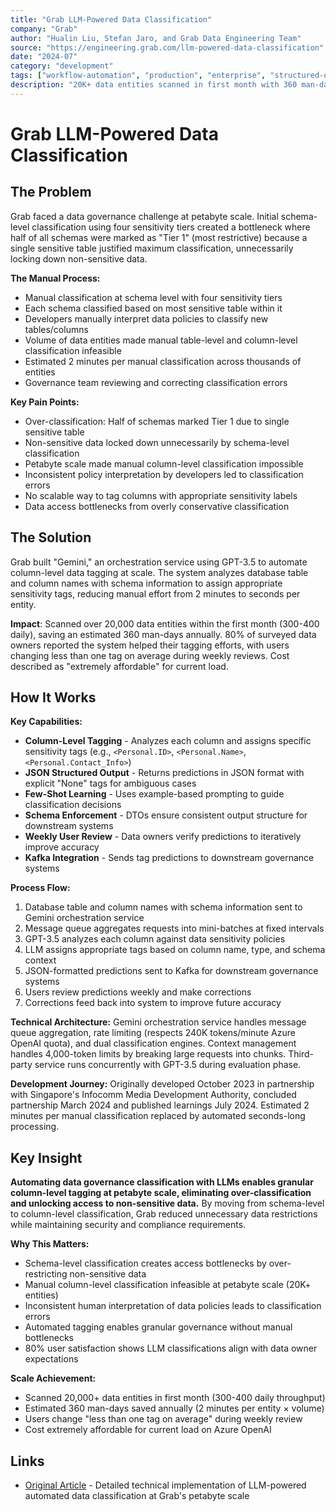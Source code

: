```yaml
---
title: "Grab LLM-Powered Data Classification"
company: "Grab"
author: "Hualin Liu, Stefan Jaro, and Grab Data Engineering Team"
source: "https://engineering.grab.com/llm-powered-data-classification"
date: "2024-07"
category: "development"
tags: ["workflow-automation", "production", "enterprise", "structured-output", "platform-engineering"]
description: "20K+ data entities scanned in first month with 360 man-days saved annually using GPT-3.5 powered column-level data tagging for governance at petabyte scale"
---
```


# Grab LLM-Powered Data Classification

## The Problem

Grab faced a data governance challenge at petabyte scale. Initial schema-level classification using four sensitivity tiers created a bottleneck where half of all schemas were marked as "Tier 1" (most restrictive) because a single sensitive table justified maximum classification, unnecessarily locking down non-sensitive data.

**The Manual Process:**
- Manual classification at schema level with four sensitivity tiers
- Each schema classified based on most sensitive table within it
- Developers manually interpret data policies to classify new tables/columns
- Volume of data entities made manual table-level and column-level classification infeasible
- Estimated 2 minutes per manual classification across thousands of entities
- Governance team reviewing and correcting classification errors

**Key Pain Points:**
- Over-classification: Half of schemas marked Tier 1 due to single sensitive table
- Non-sensitive data locked down unnecessarily by schema-level classification
- Petabyte scale made manual column-level classification impossible
- Inconsistent policy interpretation by developers led to classification errors
- No scalable way to tag columns with appropriate sensitivity labels
- Data access bottlenecks from overly conservative classification

## The Solution

Grab built "Gemini," an orchestration service using GPT-3.5 to automate column-level data tagging at scale. The system analyzes database table and column names with schema information to assign appropriate sensitivity tags, reducing manual effort from 2 minutes to seconds per entity.

**Impact**: Scanned over 20,000 data entities within the first month (300-400 daily), saving an estimated 360 man-days annually. 80% of surveyed data owners reported the system helped their tagging efforts, with users changing less than one tag on average during weekly reviews. Cost described as "extremely affordable" for current load.

## How It Works

**Key Capabilities:**
- **Column-Level Tagging** - Analyzes each column and assigns specific sensitivity tags (e.g., `<Personal.ID>`, `<Personal.Name>`, `<Personal.Contact_Info>`)
- **JSON Structured Output** - Returns predictions in JSON format with explicit "None" tags for ambiguous cases
- **Few-Shot Learning** - Uses example-based prompting to guide classification decisions
- **Schema Enforcement** - DTOs ensure consistent output structure for downstream systems
- **Weekly User Review** - Data owners verify predictions to iteratively improve accuracy
- **Kafka Integration** - Sends tag predictions to downstream governance systems

**Process Flow:**
1. Database table and column names with schema information sent to Gemini orchestration service
2. Message queue aggregates requests into mini-batches at fixed intervals
3. GPT-3.5 analyzes each column against data sensitivity policies
4. LLM assigns appropriate tags based on column name, type, and schema context
5. JSON-formatted predictions sent to Kafka for downstream governance systems
6. Users review predictions weekly and make corrections
7. Corrections feed back into system to improve future accuracy

**Technical Architecture:** Gemini orchestration service handles message queue aggregation, rate limiting (respects 240K tokens/minute Azure OpenAI quota), and dual classification engines. Context management handles 4,000-token limits by breaking large requests into chunks. Third-party service runs concurrently with GPT-3.5 during evaluation phase.

**Development Journey:** Originally developed October 2023 in partnership with Singapore's Infocomm Media Development Authority, concluded partnership March 2024 and published learnings July 2024. Estimated 2 minutes per manual classification replaced by automated seconds-long processing.

## Key Insight

**Automating data governance classification with LLMs enables granular column-level tagging at petabyte scale, eliminating over-classification and unlocking access to non-sensitive data.** By moving from schema-level to column-level classification, Grab reduced unnecessary data restrictions while maintaining security and compliance requirements.

**Why This Matters:**
- Schema-level classification creates access bottlenecks by over-restricting non-sensitive data
- Manual column-level classification infeasible at petabyte scale (20K+ entities)
- Inconsistent human interpretation of data policies leads to classification errors
- Automated tagging enables granular governance without manual bottlenecks
- 80% user satisfaction shows LLM classifications align with data owner expectations

**Scale Achievement:**
- Scanned 20,000+ data entities in first month (300-400 daily throughput)
- Estimated 360 man-days saved annually (2 minutes per entity × volume)
- Users change "less than one tag on average" during weekly review
- Cost extremely affordable for current load on Azure OpenAI

## Links

- [Original Article](https://engineering.grab.com/llm-powered-data-classification) - Detailed technical implementation of LLM-powered automated data classification at Grab's petabyte scale
